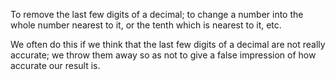 To remove the last few digits of a decimal; to change a number into the
whole number nearest to it, or the tenth which is nearest to it, etc.

We often do this if we think that the last few digits of a decimal are
not really accurate; we throw them away so as not to give a false
impression of how accurate our result is.
